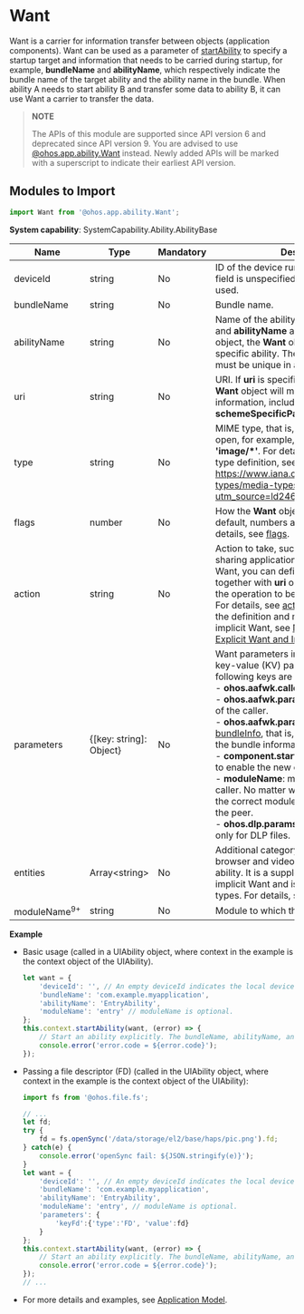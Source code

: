 # Want

Want is a carrier for information transfer between objects (application components). Want can be used as a parameter of [startAbility](js-apis-inner-application-uiAbilityContext.md#uiabilitycontextstartability) to specify a startup target and information that needs to be carried during startup, for example, **bundleName** and **abilityName**, which respectively indicate the bundle name of the target ability and the ability name in the bundle. When ability A needs to start ability B and transfer some data to ability B, it can use Want a carrier to transfer the data.

> **NOTE**
> 
> The APIs of this module are supported since API version 6 and deprecated since API version 9. You are advised to use [@ohos.app.ability.Want](js-apis-app-ability-want.md) instead. Newly added APIs will be marked with a superscript to indicate their earliest API version.

## Modules to Import

```ts
import Want from '@ohos.app.ability.Want';
```

**System capability**: SystemCapability.Ability.AbilityBase

| Name       | Type                | Mandatory| Description                                                        |
| ----------- | -------------------- | ---- | ------------------------------------------------------------ |
| deviceId    | string               | No  | ID of the device running the ability. If this field is unspecified, the local device is used.                               |
| bundleName   | string               | No  | Bundle name.|
| abilityName  | string               | No  | Name of the ability. If both **bundleName** and **abilityName** are specified in a **Want** object, the **Want** object can match a specific ability. The value of **abilityName** must be unique in an application.|
| uri          | string               | No  | URI. If **uri** is specified in a **Want** object, the **Want** object will match the specified URI information, including **scheme**, **schemeSpecificPart**, **authority**, and **path**.|
| type         | string               | No  | MIME type, that is, the type of the file to open, for example, **'text/xml'** and **'image/*'**. For details about the MIME type definition, see https://www.iana.org/assignments/media-types/media-types.xhtml?utm_source=ld246.com.  |
| flags        | number               | No  | How the **Want** object will be handled. By default, numbers are passed in. For details, see [flags](js-apis-ability-wantConstant.md#wantconstantflags).|
| action      | string               | No  | Action to take, such as viewing and sharing application details. In implicit Want, you can define this field and use it together with **uri** or **parameters** to specify the operation to be performed on the data. For details, see [action](js-apis-ability-wantConstant.md#wantconstantaction). For details about the definition and matching rules of implicit Want, see [Matching Rules of Explicit Want and Implicit Want](../../application-models/explicit-implicit-want-mappings.md).                          |
| parameters   | {[key: string]: Object} | No  | Want parameters in the form of custom key-value (KV) pairs. By default, the following keys are carried:<br>- **ohos.aafwk.callerPid**: PID of the caller.<br>- **ohos.aafwk.param.callerToken**: token of the caller.<br>- **ohos.aafwk.param.callerUid**: UID in [bundleInfo](js-apis-bundle-BundleInfo.md#bundleinfo), that is, the application UID in the bundle information.<br>- **component.startup.newRules**: whether to enable the new control rule.<br>- **moduleName**: module name of the caller. No matter what this field is set to, the correct module name will be sent to the peer.<br>- **ohos.dlp.params.sandbox**: available only for DLP files.                                    |
| entities    | Array\<string>       | No  | Additional category information (such as browser and video player) of the target ability. It is a supplement to **action** in implicit Want and is used to filter ability types. For details, see [entity](js-apis-app-ability-wantConstant.md#wantconstantentity).                                   |
| moduleName<sup>9+</sup> | string | No   | Module to which the ability belongs.|

**Example**

- Basic usage (called in a UIAbility object, where context in the example is the context object of the UIAbility).

  ```ts
  let want = {
      'deviceId': '', // An empty deviceId indicates the local device.
      'bundleName': 'com.example.myapplication',
      'abilityName': 'EntryAbility',
      'moduleName': 'entry' // moduleName is optional.
  };
  this.context.startAbility(want, (error) => {
      // Start an ability explicitly. The bundleName, abilityName, and moduleName parameters work together to uniquely identify an ability.
      console.error('error.code = ${error.code}');
  });
  ```

- Passing a file descriptor (FD) (called in the UIAbility object, where context in the example is the context object of the UIAbility):

  ```ts
  import fs from '@ohos.file.fs';
  
  // ...
  let fd;
  try {
      fd = fs.openSync('/data/storage/el2/base/haps/pic.png').fd;
  } catch(e) {
      console.error('openSync fail: ${JSON.stringify(e)}');
  }
  let want = {
      'deviceId': '', // An empty deviceId indicates the local device.
      'bundleName': 'com.example.myapplication',
      'abilityName': 'EntryAbility',
      'moduleName': 'entry', // moduleName is optional.
      'parameters': {
          'keyFd':{'type':'FD', 'value':fd}
      }
  };
  this.context.startAbility(want, (error) => {
      // Start an ability explicitly. The bundleName, abilityName, and moduleName parameters work together to uniquely identify an ability.
      console.error('error.code = ${error.code}');
  });
  // ...
  ```
  
- For more details and examples, see [Application Model](../../application-models/application-model-composition.md).

  <!--no_check-->
